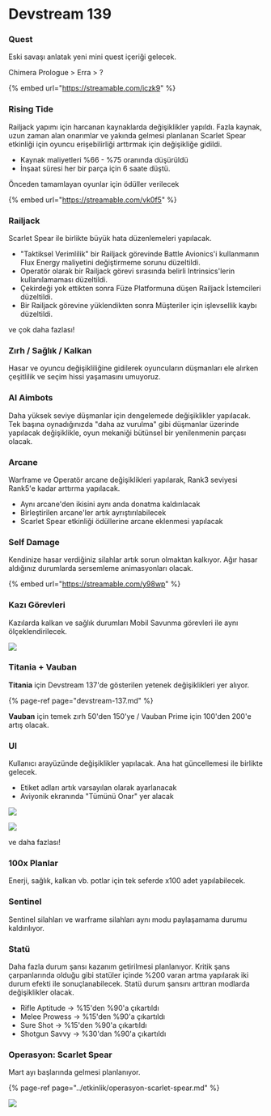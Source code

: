 # Devstream 139

### Quest

Eski savaşı anlatak yeni mini quest içeriği gelecek.

Chimera Prologue &gt; Erra &gt; ?

{% embed url="https://streamable.com/iczk9" %}

### Rising Tide

Railjack yapımı için harcanan kaynaklarda değişiklikler yapıldı. Fazla kaynak, uzun zaman alan onarımlar ve yakında gelmesi planlanan Scarlet Spear etkinliği için oyuncu erişebilirliği arttırmak için değişikliğe gidildi.

* Kaynak maliyetleri %66 - %75 oranında düşürüldü
* İnşaat süresi her bir parça için 6 saate düştü.

Önceden tamamlayan oyunlar için ödüller verilecek

{% embed url="https://streamable.com/vk0f5" %}

### Railjack

Scarlet Spear ile birlikte büyük hata düzenlemeleri yapılacak.

* "Taktiksel Verimlilik" bir Railjack görevinde Battle Avionics'i kullanmanın Flux Energy maliyetini değiştirmeme sorunu düzeltildi.
* Operatör olarak bir Railjack görevi sırasında belirli Intrinsics'lerin kullanılamaması düzeltildi.
* Çekirdeği yok ettikten sonra Füze Platformuna düşen Railjack İstemcileri düzeltildi.
* Bir Railjack görevine yüklendikten sonra Müşteriler için işlevsellik kaybı düzeltildi.

ve çok daha fazlası!

### Zırh / Sağlık / Kalkan

Hasar ve oyuncu değişikliliğine gidilerek oyuncuların düşmanları ele alırken çeşitlilik ve seçim hissi yaşamasını umuyoruz.

### **AI Aimbots**

Daha yüksek seviye düşmanlar için dengelemede değişiklikler yapılacak. Tek başına oynadığınızda "daha az vurulma" gibi düşmanlar üzerinde yapılacak değişiklikle, oyun mekaniği bütünsel bir yenilenmenin parçası olacak.

### **Arcane**

Warframe ve Operatör arcane değişiklikleri yapılarak, Rank3 seviyesi Rank5'e kadar arttırma yapılacak.

* Aynı arcane'den ikisini aynı anda donatma kaldırılacak
* Birleştirilen arcane'ler artık ayrıştırılabilecek
* Scarlet Spear etkinliği ödüllerine arcane eklenmesi yapılacak

### **Self Damage**

Kendinize hasar verdiğiniz silahlar artık sorun olmaktan kalkıyor. Ağır hasar aldığınız durumlarda sersemleme animasyonları olacak.

{% embed url="https://streamable.com/y98wp" %}

### Kazı Görevleri

Kazılarda kalkan ve sağlık durumları Mobil Savunma görevleri ile aynı ölçeklendirilecek.

![](https://i.ibb.co/R9ZDr4c/image.png)

### **Titania + Vauban**

**Titania** için Devstream 137'de gösterilen yetenek değişiklikleri yer alıyor.

{% page-ref page="devstream-137.md" %}

**Vauban** için temek zırh 50'den 150'ye / Vauban Prime için 100'den 200'e artış olacak.

### **UI**

Kullanıcı arayüzünde değişiklikler yapılacak. Ana hat güncellemesi ile birlikte gelecek.

* Etiket adları artık varsayılan olarak ayarlanacak
* Aviyonik ekranında "Tümünü Onar" yer alacak

![](https://content.invisioncic.com/Mwarframe/monthly_2020_02/DPD.jpg.e895acf9bb71a1abf34addf050845b7b.jpg)

![](https://content.invisioncic.com/Mwarframe/monthly_2020_02/Placeholder.thumb.png.31905b14481c527ba494f1f33e5ff173.png)

ve daha fazlası!

### 100x Planlar

Enerji, sağlık, kalkan vb. potlar için tek seferde x100 adet yapılabilecek.

### Sentinel

Sentinel silahları ve warframe silahları aynı modu paylaşamama durumu kaldırılıyor.

### Statü

Daha fazla durum şansı kazanım getirilmesi planlanıyor. Kritik şans çarpanlarında olduğu gibi statüler içinde %200 varan artma yapılarak iki durum efekti ile sonuçlanabilecek. Statü durum şansını arttıran modlarda değişiklikler olacak.

* Rifle Aptitude -&gt; %15'den %90'a çıkartıldı
* Melee Prowess -&gt; %15'den %90'a çıkartıldı
* Sure Shot -&gt; %15'den %90'a çıkartıldı
* Shotgun Savvy -&gt; %30'dan %90'a çıkartıldı

### Operasyon: Scarlet Spear

Mart ayı başlarında gelmesi planlanıyor.

{% page-ref page="../etkinlik/operasyon-scarlet-spear.md" %}

![](https://i.ibb.co/y6hmzq1/image.png)

